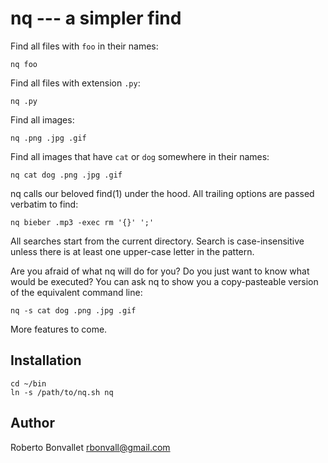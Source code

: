 nq --- a simpler find
=====================

Find all files with `foo` in their names:

    nq foo

Find all files with extension `.py`:

    nq .py

Find all images:

    nq .png .jpg .gif

Find all images that have `cat` or `dog` somewhere in their names:

    nq cat dog .png .jpg .gif

nq calls our beloved find(1) under the hood.
All trailing options are passed verbatim to find:

    nq bieber .mp3 -exec rm '{}' ';'

All searches start from the current directory.
Search is case-insensitive unless there is at least
one upper-case letter in the pattern.

Are you afraid of what nq will do for you?
Do you just want to know what would be executed?
You can ask nq to show you a copy-pasteable version
of the equivalent command line:

    nq -s cat dog .png .jpg .gif

More features to come.

Installation
------------
    cd ~/bin
    ln -s /path/to/nq.sh nq

Author
------
Roberto Bonvallet <rbonvall@gmail.com>
